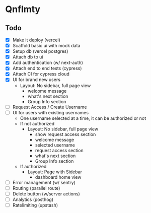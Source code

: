 # Qnflmty

## Todo

- [x] Make it deploy (vercel)
- [x] Scaffold basic ui with mock data
- [x] Setup db (vercel postgres)
- [x] Attach db to ui
- [x] Add authentication (w/ next-auth)
- [x] Attach end to end tests (cypress)
- [x] Attach CI for cypress cloud
- [x] UI for brand new users
  - Layout: No sidebar, full page view
    - welcome message
    - what's next section
    - Group Info section
- [ ] Request Access / Create Username
- [ ] UI for users with existing usernames
  - One username selected at a time, it can be authorized or not
  - If not authorized
    - Layout: No sidebar, full page view
      - show request access section
      - welcome message
      - selected username
      - request access section
      - what's next section
      - Group Info section
  - If authorized
    - Layout: Page with Sidebar
      - dashboard home view
- [ ] Error management (w/ sentry)
- [ ] Routing (parallel route)
- [ ] Delete button (w/server actions)
- [ ] Analytics (posthog)
- [ ] Ratelimiting (upstash)
